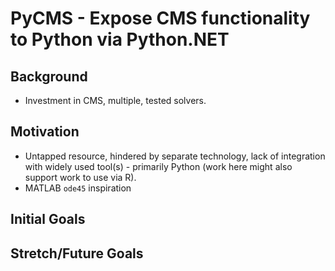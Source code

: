 # PyCMS - Expose CMS functionality to Python via Python.NET

## Background

- Investment in CMS, multiple, tested solvers.

## Motivation

- Untapped resource, hindered by separate technology, lack of integration with widely used tool(s) - primarily Python (work here might also support work to use via R).
- MATLAB `ode45` inspiration

## Initial Goals

## Stretch/Future Goals
